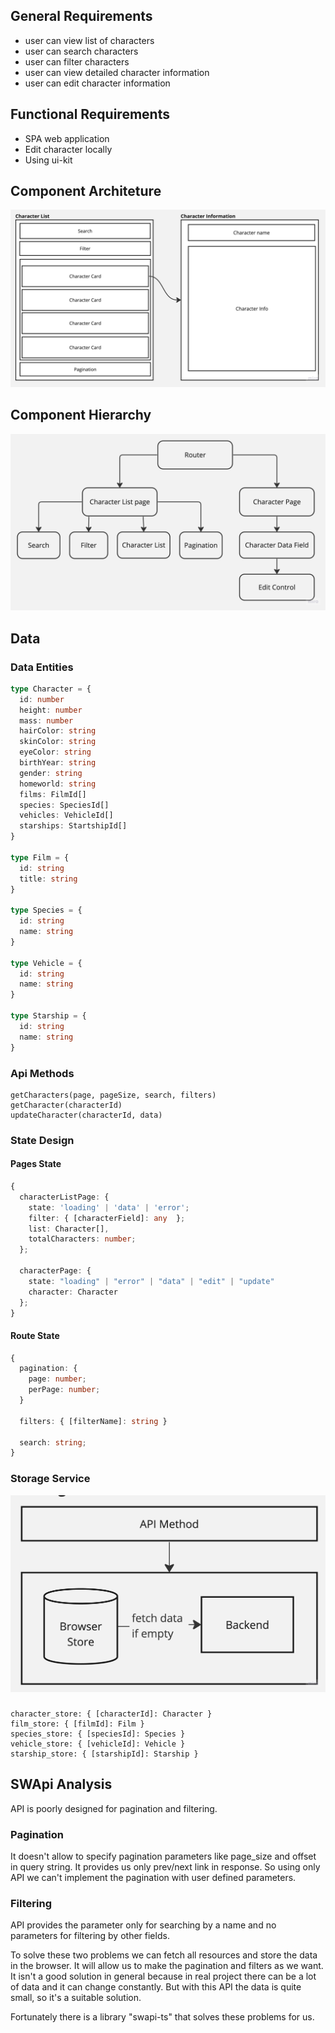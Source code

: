 ## General Requirements

- user can view list of characters
- user can search characters
- user can filter characters
- user can view detailed character information
- user can edit character information

## Functional Requirements

- SPA web application
- Edit character locally
- Using ui-kit

## Component Architeture

![Component Architecture Diagram](./resources/Component%20Architecture.jpg)

## Component Hierarchy

![Component Hierarchy Diagram](./resources/Component%20Hierarchy.jpg)

## Data

### Data Entities

```ts
type Character = {
  id: number
  height: number
  mass: number
  hairColor: string
  skinColor: string
  eyeColor: string
  birthYear: string
  gender: string
  homeworld: string
  films: FilmId[]
  species: SpeciesId[]
  vehicles: VehicleId[]
  starships: StartshipId[]
}

type Film = {
  id: string
  title: string
}

type Species = {
  id: string
  name: string
}

type Vehicle = {
  id: string
  name: string
}

type Starship = {
  id: string
  name: string
}
```

### Api Methods

```
getCharacters(page, pageSize, search, filters)
getCharacter(characterId)
updateCharacter(characterId, data)
```

### State Design

#### Pages State

```ts
{
  characterListPage: {
    state: 'loading' | 'data' | 'error';
    filter: { [characterField]: any  };
    list: Character[],
    totalCharacters: number;
  };

  characterPage: {
    state: "loading" | "error" | "data" | "edit" | "update"
    character: Character
  };
}
```

#### Route State

```ts
{
  pagination: {
    page: number;
    perPage: number;
  }

  filters: { [filterName]: string }

  search: string;
}
```

### Storage Service

![Storage Service Diagram](./resources/Storage%20Service.jpg)

###

```
character_store: { [characterId]: Character }
film_store: { [filmId]: Film }
species_store: { [speciesId]: Species }
vehicle_store: { [vehicleId]: Vehicle }
starship_store: { [starshipId]: Starship }
```

## SWApi Analysis

API is poorly designed for pagination and filtering.

### Pagination

It doesn't allow to specify pagination parameters like page_size and offset in query string. It provides us only prev/next link in response. So using only API we can't implement the pagination with user defined parameters.

### Filtering

API provides the parameter only for searching by a name and no parameters for filtering by other fields.

To solve these two problems we can fetch all resources and store the data in the browser. It will allow us to make the pagination and filters as we want. It isn't a good solution in general because in real project there can be a lot of data and it can change constantly. But with this API the data is quite small, so it's a suitable solution.

Fortunately there is a library "swapi-ts" that solves these problems for us.
